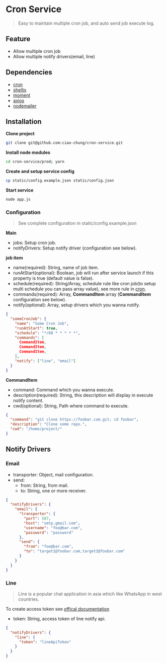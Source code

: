 # Cron Service

> Easy to maintain multiple cron job, and auto send job execute log.

## Feature

- Allow multiple cron job
- Allow multiple notify drivers(email, line) 

## Dependencies

- [cron](https://github.com/kelektiv/node-cron)
- [shelljs](https://github.com/shelljs/shelljs)
- [moment](https://github.com/moment/moment) 
- [axios](https://github.com/axios/axios)
- [nodemailer](https://github.com/nodemailer/nodemailer)

## Installation

**Clone project**

```bash
git clone git@github.com:ciao-chung/cron-service.git
```

**Install node modules**

```bash
cd cron-service/prod; yarn
```

**Create and setup service config**

```bash
cp static/config.example.json static/config.json
```

**Start service**
```bash
node app.js
```

### Configuration

> See complete configuration in static/config.example.json

**Main**

- jobs: Setup cron job.
- notifyDrivers: Setup notify driver (configuration see below).

**job item**

- name(required): String, name of job item.
- runAtStart(optional): Boolean, job will run after service launch if this property is true (default value is false).
- schedule(required): String/Array, schedule rule like cron job(to setup multi schedule you can pass array value), see more rule in [cron](https://github.com/kelektiv/node-cron).
- commands(required): Array, **CommandItem** array (**CommandItem** configuration see below).
- notify(optional): Array, setup drivers which you wanna notify.

```json
{
  "someCronJob": {
    "name": "Some Cron Job",
    "runAtStart": true,
    "schedule": "*/60 * * * * *",
    "commands": [
      CommandItem,
      CommandItem,
      CommandItem,
    ],
    "notify": ["line", "email"]
  }
}
```

**CommandItem**

- command: Command which you wanna execute.
- description(required): String, this description will display in execute notify content.
- cwd(optional): String, Path where command to execute.

```json
{
  "command": "git clone https://foobar.com.git; cd foobar",
  "description": "Clone some repo.",
  "cwd": "/home/project/"
}
```

## Notify Drivers

### Email

- transporter: Object, mail configuration.
- send: 
  - from: String, from mail.
  - to: String, one or more receiver.

```json
{
  "notifyDrivers": {
    "email": {
      "transporter": {
        "port": 587,
        "host": "smtp.gmail.com",
        "username": "foo@bar.com",
        "password": "password"
      },
      "send": {
        "from": "foo@bar.com",
        "to": "target1@foobar.com,target2@foobar.com"
      }
    }
  }
}
```

### Line

> Line is a popular chat application in asia which like WhatsApp in west countries.

To create access token see [offical documentation](https://notify-bot.line.me/doc/en/)

- token: String, access token of line notify api.

```json
{
  "notifyDrivers": {
    "line": {
      "token": "lineApiToken"
    }
  }
}
```